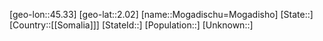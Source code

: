 ﻿---
location: [2.02,45.33]
type: City
tags:
- geo/City


SpocWebEntityId: 32527
isDeleted: false
confidential: public

---
[geo-lon::45.33]
[geo-lat::2.02]
[name::Mogadischu=Mogadisho]
[State::]
[Country::[[Somalia]]]
[StateId::]
[Population::]
[Unknown::]

